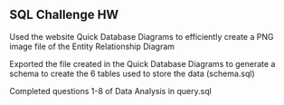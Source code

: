 ## SQL Challenge HW

Used the website Quick Database Diagrams to efficiently create a PNG image file of the Entity Relationship Diagram

Exported the file created in the Quick Database Diagrams to generate a schema to create the 6 tables used to store the data (schema.sql)

Completed questions 1-8 of Data Analysis in query.sql